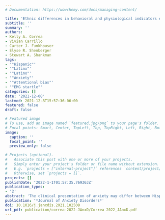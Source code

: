 ```yaml
---
# Documentation: https://wowchemy.com/docs/managing-content/

title: 'Ethnic differences in behavioral and physiological indicators of sensitivity to threat'
subtitle: ''
summary: ''
authors:
- Kelly A. Correa
- Vivian Carrillo
- Carter J. Funkhouser
- Elyse R. Shenberger
- Stewart A. Shankman
tags:
- '"Hispanic"'
- '"Latinx"'
- '"Latino"'
- '"Anxiety"'
- '"Attentional bias"'
- '"EMG startle"'
categories: []
date: '2021-12-08'
lastmod: 2021-12-8T15:57:36-06:00
featured: false
draft: false

# Featured image
# To use, add an image named `featured.jpg/png` to your page's folder.
# Focal points: Smart, Center, TopLeft, Top, TopRight, Left, Right, BottomLeft, Bottom, BottomRight.
image:
  caption: ''
  focal_point: ''
  preview_only: false

# Projects (optional).
#   Associate this post with one or more of your projects.
#   Simply enter your project's folder or file name without extension.
#   E.g. `projects = ["internal-project"]` references `content/project/deep-learning/index.md`.
#   Otherwise, set `projects = []`.
projects: []
publishDate: '2022-1-1T01:57:35.769363Z'
publication_types:
- '2'
abstract: 'The clinical presentation of anxiety may differ between Hispanics/Latinx (H/L) and non-H/L, although findings on ethnic differences in self-reported anxiety symptoms have been mixed. Fewer studies have focused on ethnic differences in quick and relatively automatic laboratory-assessed indicators of anxiety symptoms, which have the potential to be more objective indicators than self-report. Therefore, the present study examined ethnic differences in two laboratory-assessed indicators of threat sensitivity (an important transdiagnostic mechanism of anxiety): attentional bias to threat and electromyography startle reactivity to threat. White H/L (n = 117) and White non-H/L (n = 168) adults who were matched on demographics and lifetime psychopathology (including anxiety) completed a dot-probe task to assess attentional bias to threat and the No-Predictable-Unpredictable threat (NPU) task to assess startle reactivity to threat. Results indicated that H/L displayed less Slow Orientation (β = −0.27, p = 0.032), and increased Slow Disengagement (β = 0.31, p = 0.016) compared to non-H/L. H/L exhibited blunted overall startle compared to non-H/L (β = −0.30, p = 0.014), but groups did not differ in startle reactivity to either predictable or unpredictable threat. In summary, H/L and non-H/L may differ in their experience and presentation of anxiety symptoms and such differences may vary across indicators of sensitivity to threat.'
publication: '*Journal of Anxiety Disorders*'
doi: 10.1016/j.janxdis.2021.102508
url_pdf: publication/correa-2022-JAnxD/Correa 2022_JAnxD.pdf
---
```

